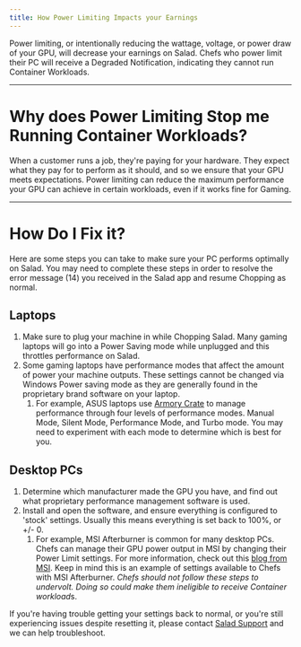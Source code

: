 ```yaml
---
title: How Power Limiting Impacts your Earnings
---
```


Power limiting, or intentionally reducing the wattage, voltage, or power draw of your GPU, will decrease your earnings
on Salad. Chefs who power limit their PC will receive a Degraded Notification, indicating they cannot run Container
Workloads.

---

# Why does Power Limiting Stop me Running Container Workloads?

When a customer runs a job, they're paying for your hardware. They expect what they pay for to perform as it should, and
so we ensure that your GPU meets expectations. Power limiting can reduce the maximum performance your GPU can achieve in
certain workloads, even if it works fine for Gaming.

---

# How Do I Fix it?

Here are some steps you can take to make sure your PC performs optimally on Salad. You may need to complete these steps
in order to resolve the error message (14) you received in the Salad app and resume Chopping as normal.

## Laptops

1. Make sure to plug your machine in while Chopping Salad. Many gaming laptops will go into a Power Saving mode while
   unplugged and this throttles performance on Salad.
2. Some gaming laptops have performance modes that affect the amount of power your machine outputs. These settings
   cannot be changed via Windows Power saving mode as they are generally found in the proprietary brand software on your
   laptop.
   1. For example, ASUS laptops use
      [Armory Crate](https://rog.asus.com/articles/Guides/armoury-crate-performance-modes-explained-silent-vs-performance-vs-turbo-vs-windows/)
      to manage performance through four levels of performance modes. Manual Mode, Silent Mode, Performance Mode, and
      Turbo mode. You may need to experiment with each mode to determine which is best for you.

## Desktop PCs

1. Determine which manufacturer made the GPU you have, and find out what proprietary performance management software is
   used.
2. Install and open the software, and ensure everything is configured to 'stock' settings. Usually this means everything
   is set back to 100%, or +/- 0.
   1. For example, MSI Afterburner is common for many desktop PCs. Chefs can manage their GPU power output in MSI by
      changing their Power Limit settings. For more information, check out this
      [blog from MSI](https://www.msi.com/blog/msi-afterburner-overclocking-undervolting-guide#undervoltingguide). Keep
      in mind this is an example of settings available to Chefs with MSI Afterburner. *Chefs should not follow these
      steps to undervolt. Doing so could make them ineligible to receive Container workload*s.

If you're having trouble getting your settings back to normal, or you're still experiencing issues despite resetting it,
please contact [Salad Support](/docs/Guides/Your-PC/216-how-to-create-a-support-ticket) and we can help troubleshoot.

